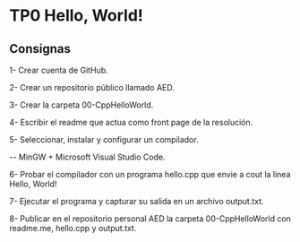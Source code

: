 # TP0 Hello, World!

## Consignas

1- Crear cuenta de GitHub.

2- Crear un repositorio público llamado AED.

3- Crear la carpeta 00-CppHelloWorld.

4- Escribir el readme que actua como front page de la resolución.

5- Seleccionar, instalar y configurar un compilador.

-- MinGW + Microsoft Visual Studio Code.

6- Probar el compilador con un programa hello.cpp que envie a cout la linea Hello, World!

7- Ejecutar el programa y capturar su salida en un archivo output.txt.

8- Publicar en el repositorio personal AED la carpeta 00-CppHelloWorld con readme.me, hello.cpp y output.txt. 

